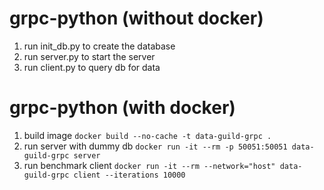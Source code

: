 # grpc-python (without docker)

1. run init_db.py to create the database
2. run server.py to start the server
3. run client.py to query db for data

# grpc-python (with docker)

1. build image `docker build --no-cache -t data-guild-grpc .`
2. run server with dummy db `docker run -it --rm -p 50051:50051 data-guild-grpc server`
3. run benchmark client `docker run -it --rm --network="host" data-guild-grpc client --iterations 10000`
